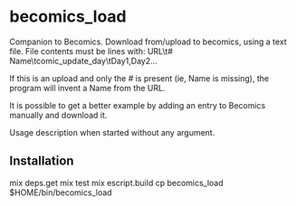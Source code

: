 # becomics_load

Companion to Becomics.
Download from/upload to becomics, using a text file.
File contents must be lines with:
URL\t# Name\tcomic_update_day\tDay1,Day2...

If this is an upload and only the # is present (ie, Name is missing), the program will invent a Name from the URL.

It is possible to get a better example by adding an entry to Becomics manually and download it.

Usage description when started without any argument.

## Installation

mix deps.get
mix test
mix escript.build
cp becomics_load $HOME/bin/becomics_load
